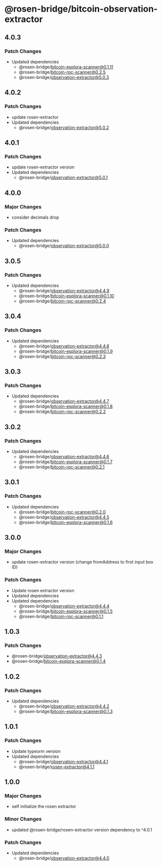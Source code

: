 # @rosen-bridge/bitcoin-observation-extractor

## 4.0.3

### Patch Changes

- Updated dependencies
  - @rosen-bridge/bitcoin-esplora-scanner@0.1.11
  - @rosen-bridge/bitcoin-rpc-scanner@0.2.5
  - @rosen-bridge/observation-extractor@5.0.3

## 4.0.2

### Patch Changes

- update rosen-extractor
- Updated dependencies
  - @rosen-bridge/observation-extractor@5.0.2

## 4.0.1

### Patch Changes

- update rosen-extractor version
- Updated dependencies
  - @rosen-bridge/observation-extractor@5.0.1

## 4.0.0

### Major Changes

- consider decimals drop

### Patch Changes

- Updated dependencies
  - @rosen-bridge/observation-extractor@5.0.0

## 3.0.5

### Patch Changes

- Updated dependencies
  - @rosen-bridge/observation-extractor@4.4.9
  - @rosen-bridge/bitcoin-esplora-scanner@0.1.10
  - @rosen-bridge/bitcoin-rpc-scanner@0.2.4

## 3.0.4

### Patch Changes

- Updated dependencies
  - @rosen-bridge/observation-extractor@4.4.8
  - @rosen-bridge/bitcoin-esplora-scanner@0.1.9
  - @rosen-bridge/bitcoin-rpc-scanner@0.2.3

## 3.0.3

### Patch Changes

- Updated dependencies
  - @rosen-bridge/observation-extractor@4.4.7
  - @rosen-bridge/bitcoin-esplora-scanner@0.1.8
  - @rosen-bridge/bitcoin-rpc-scanner@0.2.2

## 3.0.2

### Patch Changes

- Updated dependencies
  - @rosen-bridge/observation-extractor@4.4.6
  - @rosen-bridge/bitcoin-esplora-scanner@0.1.7
  - @rosen-bridge/bitcoin-rpc-scanner@0.2.1

## 3.0.1

### Patch Changes

- Updated dependencies
  - @rosen-bridge/bitcoin-rpc-scanner@0.2.0
  - @rosen-bridge/observation-extractor@4.4.5
  - @rosen-bridge/bitcoin-esplora-scanner@0.1.6

## 3.0.0

### Major Changes

- update rosen-extractor version (change fromAddress to first input box ID)

### Patch Changes

- Update rosen extractor version
- Updated dependencies
- Updated dependencies
  - @rosen-bridge/observation-extractor@4.4.4
  - @rosen-bridge/bitcoin-esplora-scanner@0.1.5
  - @rosen-bridge/bitcoin-rpc-scanner@0.1.1

## 1.0.3

### Patch Changes

- @rosen-bridge/observation-extractor@4.4.3
- @rosen-bridge/bitcoin-esplora-scanner@0.1.4

## 1.0.2

### Patch Changes

- Updated dependencies
  - @rosen-bridge/observation-extractor@4.4.2
  - @rosen-bridge/bitcoin-esplora-scanner@0.1.3

## 1.0.1

### Patch Changes

- Update typeorm version
- Updated dependencies
  - @rosen-bridge/observation-extractor@4.4.1
  - @rosen-bridge/rosen-extractor@4.1.1

## 1.0.0

### Major Changes

- self initialize the rosen extractor

### Minor Changes

- updated @rosen-bridge/rosen-extractor version dependency to ^4.0.1

### Patch Changes

- Updated dependencies
  - @rosen-bridge/observation-extractor@4.4.0
